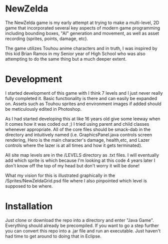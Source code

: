 # NewZelda

The NewZelda game is my early attempt at trying to make a multi-level, 2D game that incorporated several key aspects of modern game programming including bounding boxes, "AI" generation and movement, as well as asset recording (sprites, points, damage, etc).

The game utilizes Touhou anime characters and in truth, I was inspired by this kid Brian Ramos in my Senior year of High School who was also attempting to do the same thing but a much deeper extent.

# Development

I started development of this game with I think 7 levels and I just never really fully completed it. Basic functionality is there and can easily be expanded on. Assets such as Touhou sprites and environment images if added should be meticulously edited in Photoshop.

As I had started developing this at like 16 years old give some leeway when it comes how it was coded out ;) I tried using parent and child classes whenever appropriate. All of the core files should be smack-dab in the directory and intuitively named (i.e. GraphicsPanel.java controls screen rendering, Hero is the main character's damage, health,etc, and Lazer controls where the lazer is at all times and how it gets terminated). 

All site map levels are in the /LEVELS directory as .txt files. I will eventually add which sprite is which because I'm looking at this code 4 years later I don't know off the top of my head but don't worry it will be done!

What my vision for this is illustrated graphically in the /Sprites/NewZeldaGrid.psd file where I also pinpointed which level is supposed to be where.

# Installation

Just clone or download the repo into a directory and enter "Java Game". Everything should already be precompiled. If you want to go a step further you can convert this repo into a .jar file and run an executable. Just haven't had time to get around to doing that in Eclipse.
